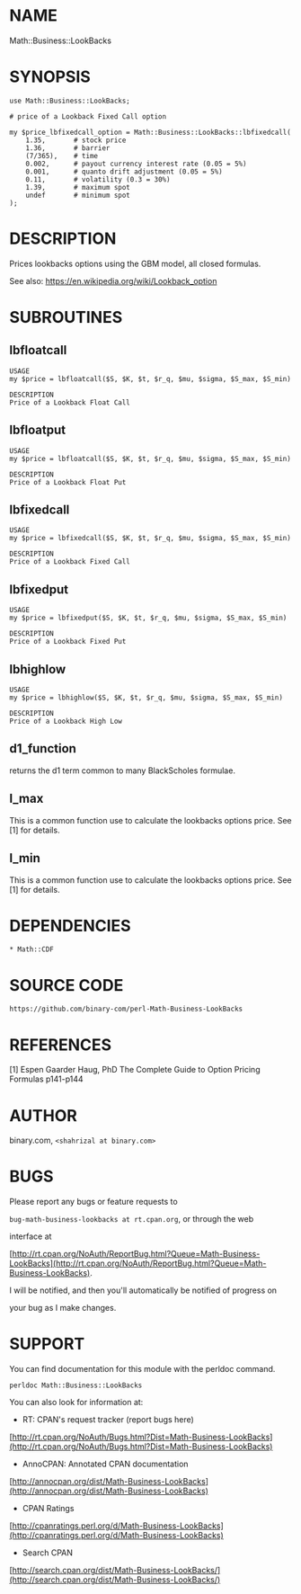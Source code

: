 # NAME

Math::Business::LookBacks

# SYNOPSIS

    use Math::Business::LookBacks;

    # price of a Lookback Fixed Call option

    my $price_lbfixedcall_option = Math::Business::LookBacks::lbfixedcall(
        1.35,       # stock price
        1.36,       # barrier
        (7/365),    # time
        0.002,      # payout currency interest rate (0.05 = 5%)
        0.001,      # quanto drift adjustment (0.05 = 5%)
        0.11,       # volatility (0.3 = 30%)
        1.39,       # maximum spot
        undef       # minimum spot
    );

# DESCRIPTION

Prices lookbacks options using the GBM model, all closed formulas.

See also: https://en.wikipedia.org/wiki/Lookback_option

# SUBROUTINES

## lbfloatcall

    USAGE
    my $price = lbfloatcall($S, $K, $t, $r_q, $mu, $sigma, $S_max, $S_min)

    DESCRIPTION
    Price of a Lookback Float Call

## lbfloatput

    USAGE
    my $price = lbfloatcall($S, $K, $t, $r_q, $mu, $sigma, $S_max, $S_min)

    DESCRIPTION
    Price of a Lookback Float Put

## lbfixedcall

    USAGE
    my $price = lbfixedcall($S, $K, $t, $r_q, $mu, $sigma, $S_max, $S_min)

    DESCRIPTION
    Price of a Lookback Fixed Call

## lbfixedput

    USAGE
    my $price = lbfixedput($S, $K, $t, $r_q, $mu, $sigma, $S_max, $S_min)

    DESCRIPTION
    Price of a Lookback Fixed Put

## lbhighlow

    USAGE
    my $price = lbhighlow($S, $K, $t, $r_q, $mu, $sigma, $S_max, $S_min)

    DESCRIPTION
    Price of a Lookback High Low

## d1\_function

returns the d1 term common to many BlackScholes formulae.

## l\_max

This is a common function use to calculate the lookbacks options price. See \[1\] for details.

## l\_min

This is a common function use to calculate the lookbacks options price. See \[1\] for details.

# DEPENDENCIES

    * Math::CDF

# SOURCE CODE

    https://github.com/binary-com/perl-Math-Business-LookBacks

# REFERENCES

\[1\] Espen Gaarder Haug, PhD
    The Complete Guide to Option Pricing Formulas p141-p144

# AUTHOR

binary.com, `<shahrizal at binary.com>`

# BUGS

Please report any bugs or feature requests to

`bug-math-business-lookbacks at rt.cpan.org`, or through the web

interface at

[http://rt.cpan.org/NoAuth/ReportBug.html?Queue=Math-Business-LookBacks](http://rt.cpan.org/NoAuth/ReportBug.html?Queue=Math-Business-LookBacks).

I will be notified, and then you'll automatically be notified of progress on

your bug as I make changes.

# SUPPORT

You can find documentation for this module with the perldoc command.

    perldoc Math::Business::LookBacks

You can also look for information at:

- RT: CPAN's request tracker (report bugs here)

[http://rt.cpan.org/NoAuth/Bugs.html?Dist=Math-Business-LookBacks](http://rt.cpan.org/NoAuth/Bugs.html?Dist=Math-Business-LookBacks)

- AnnoCPAN: Annotated CPAN documentation

[http://annocpan.org/dist/Math-Business-LookBacks](http://annocpan.org/dist/Math-Business-LookBacks)

- CPAN Ratings

[http://cpanratings.perl.org/d/Math-Business-LookBacks](http://cpanratings.perl.org/d/Math-Business-LookBacks)

- Search CPAN

[http://search.cpan.org/dist/Math-Business-LookBacks/](http://search.cpan.org/dist/Math-Business-LookBacks/)
